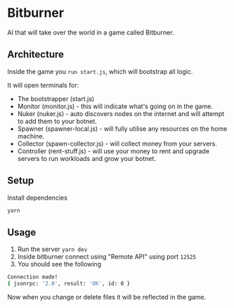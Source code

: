 # Bitburner 

AI that will take over the world in a game called Bitburner.

## Architecture

Inside the game you `run start.js`, which will bootstrap all logic.

It will open terminals for:

- The bootstrapper (start.js)
- Monitor (monitor.js) - this will indicate what's going on in the game.
- Nuker (nuker.js) - auto discovers nodes on the internet and will attempt to add them to your botnet.
- Spawner (spawner-local.js) - will fully utilise any resources on the home machine.
- Collector (spawn-collector.js) - will collect money from your servers.
- Controller (rent-stuff.js) - will use your money to rent and upgrade servers to run workloads and grow your botnet. 

## Setup

Install dependencies

```bash
yarn
```

## Usage

1. Run the server `yarn dev`
2. Inside bitburner connect using "Remote API" using port `12525`
3. You should see the following

```bash
Connection made!
{ jsonrpc: '2.0', result: 'OK', id: 0 }
```

Now when you change or delete files it will be reflected in the game.
